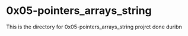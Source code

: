 # 0x05-pointers_arrays_string
This is the directory for 0x05-pointers_arrays_string projrct done duribn
